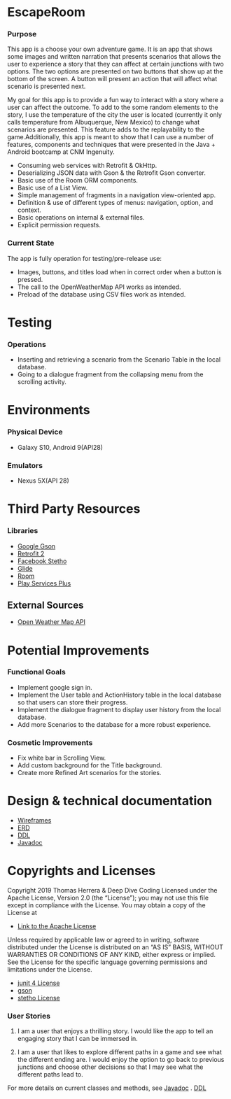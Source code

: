 # EscapeRoom

### Purpose

 This app is a choose your own adventure game. It is an app that shows some images and written narration that presents scenarios that allows the user to experience a story that they can affect at certain junctions with two options. The two options are presented on two buttons that show up at the bottom of the screen. A button will present an action that will affect what scenario is presented next.

 My goal for this app is to provide a fun way to interact with a story where a user can affect the outcome. To add to the some random elements to the story, I use the temperature of the city the user is located (currently it only calls temperature from Albuquerque, New Mexico) to change what scenarios are presented. This feature adds to the replayability to the game.Additionally, this app is meant to show that I can use a number of features, components and techniques that were presented in the Java + Android bootcamp at CNM Ingenuity.

  * Consuming web services with Retrofit & OkHttp.
  * Deserializing JSON data with Gson & the Retrofit Gson converter.
  * Basic use of the Room ORM components.
  * Basic use of a List View.
  * Simple management of fragments in a navigation view-oriented app.
  * Definition & use of different types of menus: navigation, option, and context.
  * Basic operations on internal & external files.
  * Explicit permission requests.
  
### Current State

The app is fully operation for testing/pre-release use:

  * Images, buttons, and titles load when in correct order when a button is pressed.
  * The call to the OpenWeatherMap API works as intended.
  * Preload of the database using CSV files work as intended.
  
# Testing  

### Operations
 * Inserting and retrieving a scenario from the Scenario Table in the local database.
 * Going to a dialogue fragment from the collapsing menu from the scrolling activity.

# Environments

### Physical Device
  * Galaxy S10, Android 9(API28)
### Emulators
  * Nexus 5X(API 28)

# Third Party Resources
  
### Libraries
 + [Google Gson](https://github.com/google/gson)
 + [Retrofit 2](https://square.github.io/retrofit/)
 + [Facebook Stetho](https://github.com/facebook/stetho)
 + [Glide](https://github.com/bumptech/glide)
 + [Room](https://developer.android.com/topic/libraries/architecture/room)
 + [Play Services Plus](https://developers.google.com/android/guides/releases)

## External Sources
 + [Open Weather Map API](https://openweathermap.org/api)
 
 # Potential Improvements
 
### Functional Goals
 * Implement google sign in.
 * Implement the User table and ActionHistory table in the local database so that users can store their progress.
 * Implement the dialogue fragment to display user history from the local database.
 * Add more Scenarios to the database for a more robust experience.
### Cosmetic Improvements
 * Fix white bar in Scrolling View.
 * Add custom background for the Title background.
 * Create more Refined Art scenarios for the stories.
 
 
# Design & technical documentation
 + [Wireframes](Wireframe.html)
 + [ERD](ERD.html)
 + [DDL](docs/ddl.md)
 + [Javadoc](docs/api/)
# Copyrights and Licenses
Copyright 2019 Thomas Herrera & Deep Dive Coding
Licensed under the Apache License, Version 2.0 (the “License”); you may not use this file except in compliance with the License. You may obtain a copy of the License at

 + [Link to the Apache License](http://www.apache.org/licenses/LICENSE-2.0)

Unless required by applicable law or agreed to in writing, software distributed under the License is distributed on an “AS IS” BASIS, WITHOUT WARRANTIES OR CONDITIONS OF ANY KIND, either express or implied. See the License for the specific language governing permissions and limitations under the License.
 + [junit 4 License](https://junit.org/junit4/license.html)
 + [gson](https://github.com/google/gson/blob/master/LICENSE)
 + [stetho License](https://github.com/facebook/stetho/blob/master/LICENSE)

### User Stories

1. I am a user that enjoys a thrilling story. I would like the app to tell an engaging story that I can be immersed in.

2. I am a user that likes to explore different paths in a game and see what the different ending are. I would enjoy the option to go back to previous junctions and choose other decisions so that I may see what the different paths lead to.

For more details on current classes and methods, see [Javadoc](docs/api/) .
[DDL](docs/ddl.md)
